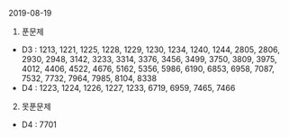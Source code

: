 2019-08-19

1. 푼문제 
 - D3 : 1213, 1221, 1225, 1228, 1229, 1230, 1234, 1240, 1244, 2805, 2806, 2930, 2948, 3142, 3233, 3314, 3376, 3456, 3499, 3750, 3809, 3975, 4012, 4406, 4522, 4676, 5162, 5356, 5986, 6190, 6853, 6958, 7087, 7532, 7732, 7964, 7985, 8104, 8338
 - D4 : 1223, 1224, 1226, 1227, 1233, 6719, 6959, 7465, 7466
2. 못푼문제 
 - D4 : 7701

